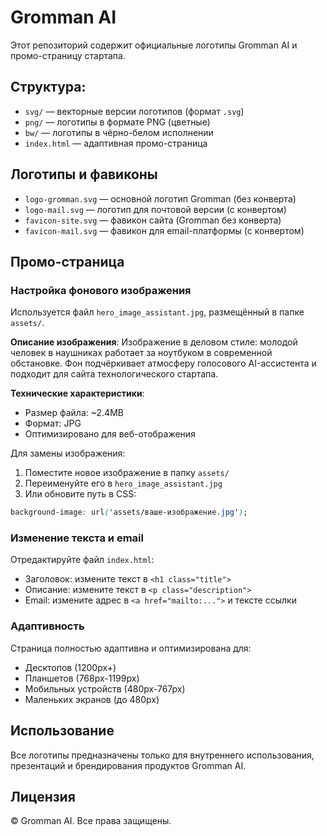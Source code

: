 # Gromman AI

Этот репозиторий содержит официальные логотипы Gromman AI и промо-страницу стартапа.

## Структура:
- `svg/` — векторные версии логотипов (формат `.svg`)
- `png/` — логотипы в формате PNG (цветные)
- `bw/` — логотипы в чёрно-белом исполнении
- `index.html` — адаптивная промо-страница

## Логотипы и фавиконы

- `logo-gromman.svg` — основной логотип Gromman (без конверта)
- `logo-mail.svg` — логотип для почтовой версии (с конвертом)
- `favicon-site.svg` — фавикон сайта (Gromman без конверта)
- `favicon-mail.svg` — фавикон для email-платформы (с конвертом)

## Промо-страница

### Настройка фонового изображения
Используется файл `hero_image_assistant.jpg`, размещённый в папке `assets/`. 

**Описание изображения**: Изображение в деловом стиле: молодой человек в наушниках работает за ноутбуком в современной обстановке. Фон подчёркивает атмосферу голосового AI-ассистента и подходит для сайта технологического стартапа.

**Технические характеристики**:
- Размер файла: ~2.4MB
- Формат: JPG
- Оптимизировано для веб-отображения

Для замены изображения:
1. Поместите новое изображение в папку `assets/`
2. Переименуйте его в `hero_image_assistant.jpg`
3. Или обновите путь в CSS:
```css
background-image: url('assets/ваше-изображение.jpg');
```

### Изменение текста и email
Отредактируйте файл `index.html`:
- Заголовок: измените текст в `<h1 class="title">`
- Описание: измените текст в `<p class="description">`
- Email: измените адрес в `<a href="mailto:...">` и тексте ссылки

### Адаптивность
Страница полностью адаптивна и оптимизирована для:
- Десктопов (1200px+)
- Планшетов (768px-1199px)
- Мобильных устройств (480px-767px)
- Маленьких экранов (до 480px)

## Использование
Все логотипы предназначены только для внутреннего использования, презентаций и брендирования продуктов Gromman AI.

## Лицензия
© Gromman AI. Все права защищены. 